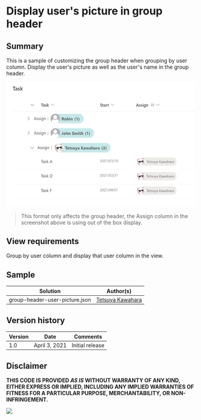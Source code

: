 # Display user's picture in group header

## Summary
This is a sample of customizing the group header when grouping by user column. Display the user's picture as well as the user's name in the group header.

![screenshot of the sample](./assets/screenshot.png)

> This format only affects the group header, the Assign column in the screenshot above is using out of the box display.

## View requirements

Group by user column and display that user column in the view.

## Sample

Solution                       |Author(s)
-------------------------------|---------------------------
group-header-user-picture.json |[Tetsuya Kawahara](https://twitter.com/techan_k)

## Version history

Version |Date          |Comments
--------|--------------|--------------------------------
1.0     |April 3, 2021 |Initial release

## Disclaimer
**THIS CODE IS PROVIDED *AS IS* WITHOUT WARRANTY OF ANY KIND, EITHER EXPRESS OR IMPLIED, INCLUDING ANY IMPLIED WARRANTIES OF FITNESS FOR A PARTICULAR PURPOSE, MERCHANTABILITY, OR NON-INFRINGEMENT.**

<img src="https://pnptelemetry.azurewebsites.net/sp-dev-list-formatting/view-samples/group-header-user-picture" />
